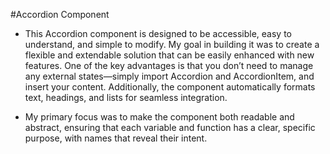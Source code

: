 #Accordion Component

- This Accordion component is designed to be accessible, easy to understand, and simple to modify. My goal in building it was to create a flexible and extendable solution that can be easily enhanced with new features. One of the key advantages is that you don’t need to manage any external states—simply import Accordion and AccordionItem, and insert your content. Additionally, the component automatically formats text, headings, and lists for seamless integration.

- My primary focus was to make the component both readable and abstract, ensuring that each variable and function has a clear, specific purpose, with names that reveal their intent.


